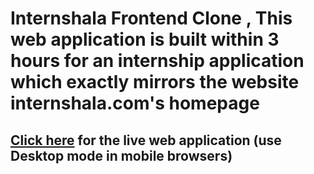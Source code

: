 # Internshala Frontend Clone , This web application is built within 3 hours for an internship application which exactly mirrors the website internshala.com's homepage

## [Click here](http://internshala-homepage.herokuapp.com/) for the live web application (use Desktop mode in mobile browsers)
